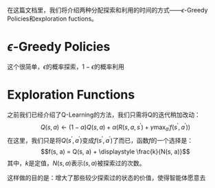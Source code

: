 在这篇文档里，我们将介绍两种分配探索和利用的时间的方式——$\epsilon$-Greedy Policies和exploration fuctions。
# $\epsilon$-Greedy Policies
这个很简单，$\epsilon$的概率探索，$1 - \epsilon$的概率利用
# Exploration Functions
之前我们已经介绍了Q-Learning的方法，我们只需将Q的迭代稍加改动：
$$Q(s, a) \gets (1 - \alpha)Q(s, a) + \alpha(R(s, a, s^\prime) + \gamma \max_{a^\prime}f(s^\prime, a^\prime))$$
在这里，我们只是将$Q(s^\prime, a^\prime)$变成$f(s^\prime, a^\prime)$了而已，函数$f$的一个选择是：
$$f(s, a) = Q(s, a) + \displaystyle \frac{k}{N(s, a)}$$
其中，$k$是定值，$N(s, a)$表示$(s,a )$被探索过的次数。

这样做的目的是：增大了那些较少探索过的状态的价值，使得智能体愿意去